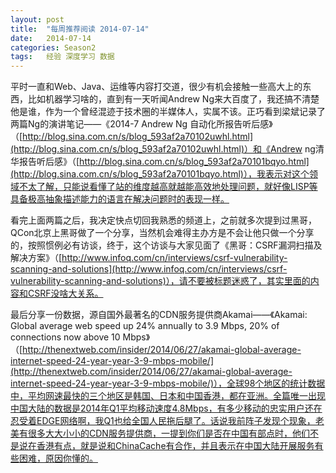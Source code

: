 ```yaml
---
layout: post
title:  "每周推荐阅读 2014-07-14"
date:   2014-07-14
categories: Season2 
tags:   经验 深度学习 数据 
---
```


平时一直和Web、Java、运维等内容打交道，很少有机会接触一些高大上的东西，比如机器学习啥的，直到有一天听闻Andrew Ng来大百度了，我还搞不清楚他是谁，作为一个曾经混迹于技术圈的半媒体人，实属不该。正巧看到梁斌记录了两篇Ng的演讲笔记——《2014-7 Andrew Ng 自动化所报告听后感》（[http://blog.sina.com.cn/s/blog_593af2a70102uwhl.html](http://blog.sina.com.cn/s/blog_593af2a70102uwhl.html)）和《Andrew ng清华报告听后感》（[http://blog.sina.com.cn/s/blog_593af2a70101bqyo.html](http://blog.sina.com.cn/s/blog_593af2a70101bqyo.html)），我表示对这个领域不太了解，只能说看懂了站的维度越高就越能高效地处理问题，就好像LISP等具备极高抽象描述能力的语言在解决问题时的表现一样。

看完上面两篇之后，我决定快点切回我熟悉的频道上，之前就多次提到过黑哥，QCon北京上黑哥做了一个分享，当然机会难得主办方是不会让他只做一个分享的，按照惯例必有访谈，终于，这个访谈与大家见面了《黑哥：CSRF漏洞扫描及解决方案》（[http://www.infoq.com/cn/interviews/csrf-vulnerability-scanning-and-solutions](http://www.infoq.com/cn/interviews/csrf-vulnerability-scanning-and-solutions)），请不要被标题迷惑了，其实里面的内容和CSRF没啥大关系。

最后分享一份数据，源自国外最著名的CDN服务提供商Akamai——《Akamai: Global average web speed up 24% annually to 3.9 Mbps, 20% of connections now above 10 Mbps》（[http://thenextweb.com/insider/2014/06/27/akamai-global-average-internet-speed-24-year-year-3-9-mbps-mobile/](http://thenextweb.com/insider/2014/06/27/akamai-global-average-internet-speed-24-year-year-3-9-mbps-mobile/)），全球98个地区的统计数据中，平均网速最快的三个地区是韩国、日本和中国香港，都在亚洲。全篇唯一出现中国大陆的数据是2014年Q1平均移动速度4.8Mbps，有多少移动的忠实用户还在忍受着EDGE网络啊，我Q1也给全国人民拖后腿了。话说我前阵子发现个现象，老美有很多大大小小的CDN服务提供商，一提到你们是否在中国有部点时，他们不是说在香港有点，就是说和ChinaCache有合作，并且表示在中国大陆开展服务有些困难，原因你懂的。